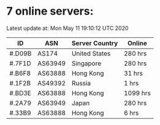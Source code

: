 # 7 online servers:

Latest update at: Mon May 11 19:10:12 UTC 2020

| ID | ASN | Server Country | Online |
| -- | --- | -------------- | ------ |
| #.D09B | AS174 | United States | 280 hrs |
| #.7F1D | AS63949 | Singapore | 280 hrs |
| #.B6F8 | AS63888 | Hong Kong | 31 hrs |
| #.1F2B | AS49392 | Russia | 1 hrs |
| #.BD3E | AS63888 | Hong Kong | 1099 hrs |
| #.2A79 | AS63949 | Japan | 280 hrs |
| #.33B9 | AS63888 | Hong Kong | 6 hrs |

